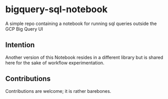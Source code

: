 # bigquery-sql-notebook
A simple repo containing a notebook for running sql queries outside the GCP Big Query UI


## Intention
Another version of this Notebook resides in a different library but is shared here for the sake of workflow experimentation. 

## Contributions
Contributions are welcome; it is rather barebones.

